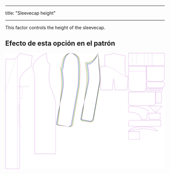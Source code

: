- - -
title: "Sleevecap height"
- - -

This factor controls the height of the sleevecap.

## Efecto de esta opción en el patrón

![This image shows the effect of this option by superimposing several variants that have a different value for this option](carlita_sleevecapheight_sample.svg "Effect of this option on the pattern")
